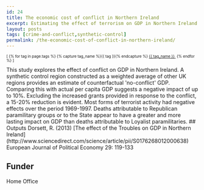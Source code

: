 ```yaml
---
id: 24
title: The economic cost of conflict in Northern Ireland
excerpt: Estimating the effect of terrorism on GDP in Northern Ireland
layout: posts
tags: [crime-and-conflict,synthetic-control]
permalink: /the-economic-cost-of-conflict-in-northern-ireland/
---
```

<div>
  <p style="font-size:.7em;">
    [
    {% for tag in page.tags %}
      {% capture tag_name %}{{ tag }}{% endcapture %}
      <a href="/{{ tag_name }}"><nobr>{{ tag_name }}</nobr>&nbsp;</a>
    {% endfor %}
    ]
  </p>
</div>
This study explores the effect of conflict on GDP in Northern Ireland. A synthetic control region constructed as a weighted average of other UK regions provides an estimate of counterfactual 'no-conflict' GDP. Comparing this with actual per capita GDP suggests a negative impact of up to 10%. Excluding the increased grants provided in response to the conflict, a 15-20% reduction is evident. Most forms of terrorist activity had negative effects over the period 1969-1997. Deaths attributable to Republican paramilitary groups or to the State appear to have a greater and more lasting impact on GDP than deaths attributable to Loyalist paramilitaries.
## Outputs
Dorsett, R. (2013) [The effect of the Troubles on GDP in Northern Ireland](http://www.sciencedirect.com/science/article/pii/S0176268012000638) European Journal of Political Economy 29: 119-133

## Funder
Home Office
